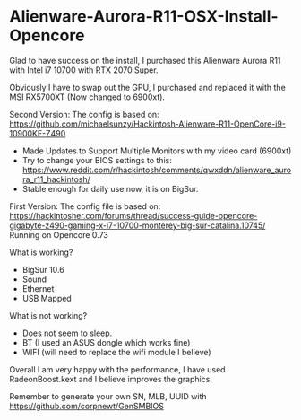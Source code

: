 # Alienware-Aurora-R11-OSX-Install-Opencore

Glad to have success on the install, I purchased this Alienware Aurora R11 with Intel i7 10700 with RTX 2070 Super.

Obviously I have to swap out the GPU, I purchased and replaced it with the MSI RX5700XT (Now changed to 6900xt).

Second Version:
The config is based on: https://github.com/michaelsunzy/Hackintosh-Alienware-R11-OpenCore-i9-10900KF-Z490
- Made Updates to Support Multiple Monitors with my video card (6900xt)
- Try to change your BIOS settings to this: https://www.reddit.com/r/hackintosh/comments/qwxddn/alienware_aurora_r11_hackintosh/
- Stable enough for daily use now, it is on BigSur.

First Version:
The config file is based on: https://hackintosher.com/forums/thread/success-guide-opencore-gigabyte-z490-gaming-x-i7-10700-monterey-big-sur-catalina.10745/
Running on Opencore 0.73

What is working?

- BigSur 10.6
- Sound
- Ethernet
- USB Mapped

What is not working?
- Does not seem to sleep.
- BT (I used an ASUS dongle which works fine)
- WIFI (will need to replace the wifi module I believe)

Overall I am very happy with the performance, I have used RadeonBoost.kext and I believe improves the graphics.

Remember to generate your own SN, MLB, UUID with https://github.com/corpnewt/GenSMBIOS


